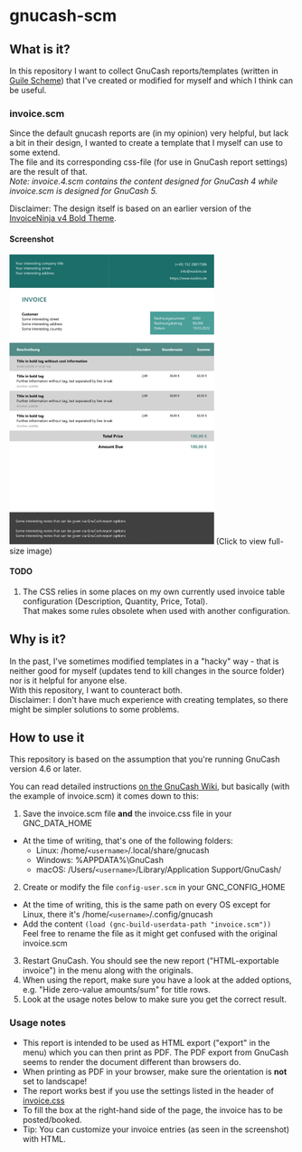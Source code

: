 # gnucash-scm

## What is it?
In this repository I want to collect GnuCash reports/templates (written in [Guile Scheme](https://en.wikipedia.org/wiki/GNU_Guile)) that I've created or modified for myself and which I think can be useful.

### invoice.scm
Since the default gnucash reports are (in my opinion) very helpful, but lack a bit in their design, I wanted to create a template that I myself can use to some extend.  
The file and its corresponding css-file (for use in GnuCash report settings) are the result of that.  
*Note: invoice.4.scm contains the content designed for GnuCash 4 while invoice.scm is designed for GnuCash 5.*

Disclaimer: The design itself is based on an earlier version of the [InvoiceNinja v4 Bold Theme](https://invoiceninja.github.io/).

#### Screenshot
<img src="https://github.com/Nockiro/gnucash-scm/raw/master/readme-img/invoice-scm.png" height="512">  
(Click to view full-size image)

#### TODO
1. The CSS relies in some places on my own currently used invoice table configuration (Description, Quantity, Price, Total).  
That makes some rules obsolete when used with another configuration.

## Why is it?
In the past, I've sometimes modified templates in a "hacky" way - that is neither good for myself (updates tend to kill changes in the source folder) nor is it helpful for anyone else.  
With this repository, I want to counteract both.  
Disclaimer: I don't have much experience with creating templates, so there might be simpler solutions to some problems.

## How to use it
This repository is based on the assumption that you're running GnuCash version 4.6 or later.

You can read detailed instructions [on the GnuCash Wiki](https://wiki.gnucash.org/wiki/Custom_Reports#Loading_Your_Report), but basically (with the example of invoice.scm) it comes down to this:

1. Save the invoice.scm file **and** the invoice.css file in your GNC_DATA_HOME
  - At the time of writing, that's one of the following folders:
    - Linux: /home/`<username>`/.local/share/gnucash
    - Windows: %APPDATA%\GnuCash
    - macOS: /Users/`<username>`/Library/Application Support/GnuCash/
2. Create or modify the file `config-user.scm` in your GNC_CONFIG_HOME
  - At the time of writing, this is the same path on every OS except for Linux, there it's 
    /home/`<username>`/.config/gnucash
  - Add the content `(load (gnc-build-userdata-path "invoice.scm"))`  
    Feel free to rename the file as it might get confused with the original invoice.scm
3. Restart GnuCash. You should see the new report ("HTML-exportable invoice") in the menu along with the originals.
4. When using the report, make sure you have a look at the added options, e.g. "Hide zero-value amounts/sum" for title rows.
5. Look at the usage notes below to make sure you get the correct result.

### Usage notes
* This report is intended to be used as HTML export ("export" in the menu) which you can then print as PDF.
The PDF export from GnuCash seems to render the document different than browsers do.
* When printing as PDF in your browser, make sure the orientation is **not** set to landscape!
* The report works best if you use the settings listed in the header of [invoice.css](invoice.css)
* To fill the box at the right-hand side of the page, the invoice has to be posted/booked.
* Tip: You can customize your invoice entries (as seen in the screenshot) with HTML.
